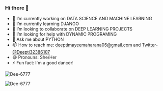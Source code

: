 ### Hi there 👋




- 🔭 I’m currently working on DATA SCIENCE AND MACHINE LEARNING
- 🌱 I’m currently learning DJANGO
- 👯 I’m looking to collaborate on DEEP LEARNING PROJECTS
- 🤔 I’m looking for help with DYNAMIC PROGRAMING
- 💬 Ask me about PYTHON
- 📫 How to reach me: deeptimayeemaharana06@gmail.com and [Twitter-@Deepti32386107](https://twitter.com/Deepti32386107)
- 😄 Pronouns: She/Her
- ⚡ Fun fact: I'm a good dancer!

<p><img align="center" src="https://github-readme-streak-stats.herokuapp.com/?user=Dee-6777&theme=tokyonight" alt="Dee-6777" /></p>

<p><img align="left" src="https://github-readme-stats.vercel.app/api/top-langs?username=Dee-6777&show_icons=true&theme=tokyonight&locale=en&layout=compact" alt="Dee-6777" /></p>

